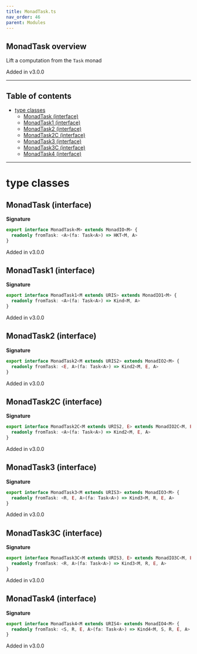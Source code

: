 ```yaml
---
title: MonadTask.ts
nav_order: 46
parent: Modules
---
```


## MonadTask overview

Lift a computation from the `Task` monad

Added in v3.0.0

---

<h2 class="text-delta">Table of contents</h2>

- [type classes](#type-classes)
  - [MonadTask (interface)](#monadtask-interface)
  - [MonadTask1 (interface)](#monadtask1-interface)
  - [MonadTask2 (interface)](#monadtask2-interface)
  - [MonadTask2C (interface)](#monadtask2c-interface)
  - [MonadTask3 (interface)](#monadtask3-interface)
  - [MonadTask3C (interface)](#monadtask3c-interface)
  - [MonadTask4 (interface)](#monadtask4-interface)

---

# type classes

## MonadTask (interface)

**Signature**

```ts
export interface MonadTask<M> extends MonadIO<M> {
  readonly fromTask: <A>(fa: Task<A>) => HKT<M, A>
}
```

Added in v3.0.0

## MonadTask1 (interface)

**Signature**

```ts
export interface MonadTask1<M extends URIS> extends MonadIO1<M> {
  readonly fromTask: <A>(fa: Task<A>) => Kind<M, A>
}
```

Added in v3.0.0

## MonadTask2 (interface)

**Signature**

```ts
export interface MonadTask2<M extends URIS2> extends MonadIO2<M> {
  readonly fromTask: <E, A>(fa: Task<A>) => Kind2<M, E, A>
}
```

Added in v3.0.0

## MonadTask2C (interface)

**Signature**

```ts
export interface MonadTask2C<M extends URIS2, E> extends MonadIO2C<M, E> {
  readonly fromTask: <A>(fa: Task<A>) => Kind2<M, E, A>
}
```

Added in v3.0.0

## MonadTask3 (interface)

**Signature**

```ts
export interface MonadTask3<M extends URIS3> extends MonadIO3<M> {
  readonly fromTask: <R, E, A>(fa: Task<A>) => Kind3<M, R, E, A>
}
```

Added in v3.0.0

## MonadTask3C (interface)

**Signature**

```ts
export interface MonadTask3C<M extends URIS3, E> extends MonadIO3C<M, E> {
  readonly fromTask: <R, A>(fa: Task<A>) => Kind3<M, R, E, A>
}
```

Added in v3.0.0

## MonadTask4 (interface)

**Signature**

```ts
export interface MonadTask4<M extends URIS4> extends MonadIO4<M> {
  readonly fromTask: <S, R, E, A>(fa: Task<A>) => Kind4<M, S, R, E, A>
}
```

Added in v3.0.0
